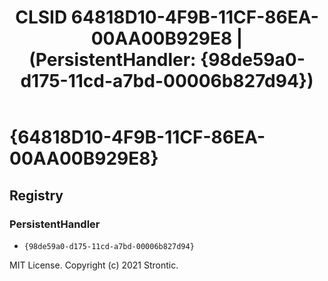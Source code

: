 ﻿---
title: "CLSID 64818D10-4F9B-11CF-86EA-00AA00B929E8 | (PersistentHandler: {98de59a0-d175-11cd-a7bd-00006b827d94})"
excerpt: What is COM-Object CLSID 64818D10-4F9B-11CF-86EA-00AA00B929E8?
---

# {64818D10-4F9B-11CF-86EA-00AA00B929E8}


## Registry


### PersistentHandler

* `{98de59a0-d175-11cd-a7bd-00006b827d94}`

MIT License. Copyright (c) 2021 Strontic.


